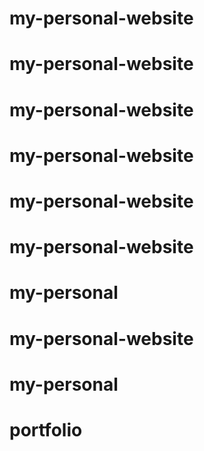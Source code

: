 # my-personal-website
# my-personal-website
# my-personal-website
# my-personal-website
# my-personal-website
# my-personal-website
# my-personal
# my-personal-website
# my-personal
# portfolio
